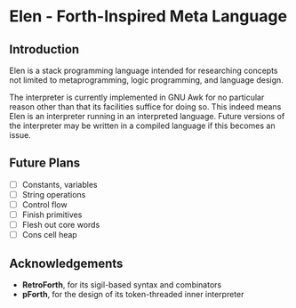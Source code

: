 # Elen - Forth-Inspired Meta Language

## Introduction

Elen is a stack programming language intended for researching
concepts not limited to metaprogramming, logic programming, and language design.

The interpreter is currently implemented in GNU Awk
for no particular reason other than that its facilities suffice for doing so.
This indeed means Elen is an interpreter running in an interpreted language.
Future versions of the interpreter may be written in a compiled language
if this becomes an issue.

## Future Plans

- [ ] Constants, variables
- [ ] String operations
- [ ] Control flow
- [ ] Finish primitives
- [ ] Flesh out core words
- [ ] Cons cell heap

## Acknowledgements

- **RetroForth**, for its sigil-based syntax and combinators
- **pForth**, for the design of its token-threaded inner interpreter